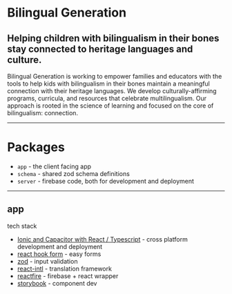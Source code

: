 # Bilingual Generation
## Helping children with bilingualism in their bones stay connected to heritage languages and culture.

Bilingual Generation is working to empower families and educators with the tools to help kids with bilingualism in their bones maintain a meaningful connection with their heritage languages. We develop culturally-affirming programs, curricula, and resources that celebrate multilingualism. Our approach is rooted in the science of learning and focused on the core of bilingualism: connection.

---

# Packages

- `app` - the client facing app
- `schema` - shared zod schema definitions
- `server` - firebase code, both for development and deployment

---

## app

tech stack
- [Ionic and Capacitor with React / Typescript](https://ionicframework.com/react) - cross platform development and deployment
- [react hook form](https://react-hook-form.com/) - easy forms
- [zod](https://github.com/colinhacks/zod) - input validation
- [react-intl](https://formatjs.io/docs/react-intl/) - translation framework
- [reactfire](https://github.com/FirebaseExtended/reactfire) - firebase + react wrapper
- [storybook](https://storybook.js.org/) - component dev
